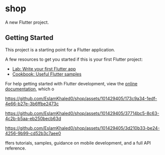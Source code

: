 # shop

A new Flutter project.

## Getting Started

This project is a starting point for a Flutter application.

A few resources to get you started if this is your first Flutter project:

- [Lab: Write your first Flutter app](https://docs.flutter.dev/get-started/codelab)
- [Cookbook: Useful Flutter samples](https://docs.flutter.dev/cookbook)

For help getting started with Flutter development, view the
[online documentation](https://docs.flutter.dev/), which o

https://github.com/EslamKhaled0/shop/assets/101429405/173c9a34-1edf-4e66-b27e-3b6ffbe2473c



https://github.com/EslamKhaled0/shop/assets/101429405/37714bc5-8c63-4c2b-b5aa-eb250becb63d



https://github.com/EslamKhaled0/shop/assets/101429405/3d210b33-be24-4256-9b99-cd52b3c7aee0

ffers tutorials,
samples, guidance on mobile development, and a full API reference.
